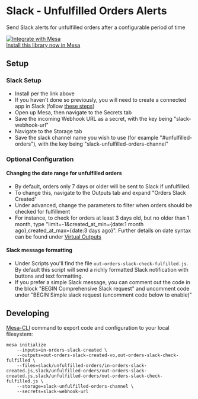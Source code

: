 # Slack - Unfulfilled Orders Alerts
Send Slack alerts for unfulfilled orders after a configurable period of time

[![Integrate with Mesa](https://www.getmesa.com/images/integrate.png)<br>Install this library now in Mesa](https://getmesa.com/install/shoppad/mesa-actions/slack/unfulfilled-orders)

## Setup

### Slack Setup
- Install per the link above
- If you haven't done so previously, you will need to create a connected app in Slack (follow [these steps](https://developers.getmesa.com/libraries/Slack-1.0.0.html))
- Open up Mesa, then navigate to the Secrets tab
- Save the incoming Webhook URL as a secret, with the key being "slack-webhook-url"
- Navigate to the Storage tab
- Save the slack channel name you wish to use (for example "#unfulfilled-orders"), with the key being "slack-unfulfilled-orders-channel"

### Optional Configuration
#### Changing the date range for unfulfilled orders
- By default, orders only 7 days or older will be sent to Slack if unfulfilled. 
- To change this, navigate to the Outputs tab and expand "Orders Slack Created'
- Under advanced, change the parameters to filter when orders should be checked for fulfillment
- For instance, to check for orders at least 3 days old, but no older than 1 month, type "limit=-1&created_at_min={date:1 month ago},created_at_max={date:3 days ago}". Further details on date syntax can be found under [Virtual Outputs](https://docs.getmesa.com/article/597-outputs#output4)
#### Slack message formatting
- Under Scripts you'll find the file `out-orders-slack-check-fulfilled.js`. By default this script will send a richly formatted Slack notification with buttons and text formatting. 
- If you prefer a simple Slack message, you can comment out the code in the block "BEGIN Comprehensive Slack request" and uncomment code under "BEGIN Simple slack request (uncomment code below to enable)"

## Developing 
[Mesa-CLI](https://developers.getmesa.com/cli) command to export code and configuration to your local filesystem:

```
mesa initialize 
    --inputs=in-orders-slack-created \
    --outputs=out-orders-slack-created-vo,out-orders-slack-check-fulfilled \
    --files=slack/unfulfilled-orders/in-orders-slack-created.js,slack/unfulfilled-orders/out-orders-slack-created.js,slack/unfulfilled-orders/out-orders-slack-check-fulfilled.js \
    --storage=slack-unfulfilled-orders-channel \
    --secrets=slack-webhook-url
```